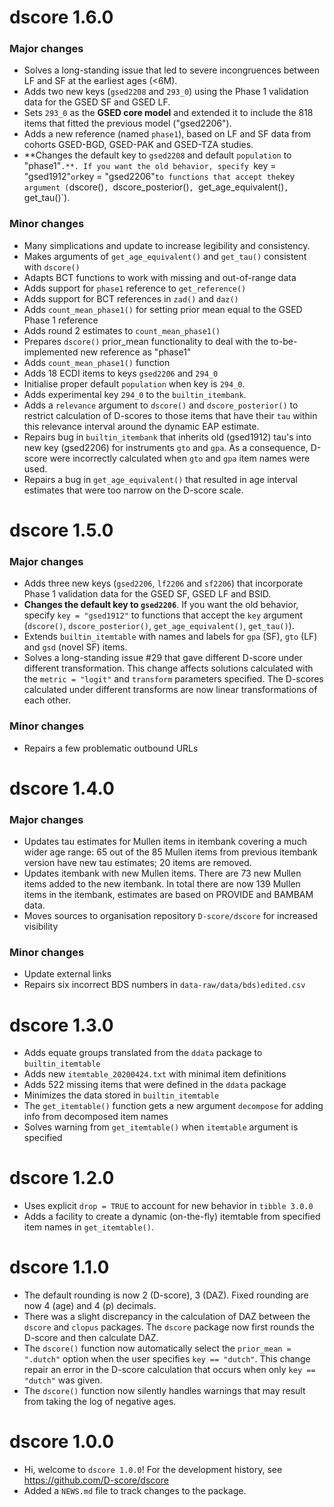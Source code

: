 # dscore 1.6.0

### Major changes

* Solves a long-standing issue that led to severe incongruences between LF and SF at the earliest ages (<6M).
* Adds two new keys (`gsed2208` and `293_0`) using the Phase 1 validation data for the GSED SF and GSED LF.
* Sets `293_0` as the **GSED core model** and extended it to include the 818 items that fitted the previous model ("gsed2206").
* Adds a new reference (named `phase1`), based on LF and SF data from cohorts GSED-BGD, GSED-PAK and GSED-TZA studies. 
* **Changes the default key to `gsed2208` and default `population` to "phase1"`.**. If you want the old behavior, specify `key = "gsed1912"` or `key = "gsed2206"` to functions that accept the `key` argument (`dscore()`, `dscore_posterior()`, `get_age_equivalent()`, `get_tau()`).

### Minor changes

* Many simplications and update to increase legibility and consistency.
* Makes arguments of `get_age_equivalent()` and `get_tau()` consistent with `dscore()`
* Adapts BCT functions to work with missing and out-of-range data
* Adds support for `phase1` reference  to `get_reference()`
* Adds support for BCT references in `zad()` and `daz()`
* Adds `count_mean_phase1()` for setting prior mean equal to the GSED Phase 1 reference
* Adds round 2 estimates to `count_mean_phase1()`
* Prepares `dscore()` prior_mean functionality to deal with the to-be-implemented new reference as "phase1"
* Adds `count_mean_phase1()` function
* Adds 18 ECDI items to keys `gsed2206` and `294_0`
* Initialise proper default `population` when key is `294_0`.
* Adds experimental key `294_0` to the `builtin_itembank`.
* Adds a `relevance` argument to `dscore()` and `dscore_posterior()` to restrict calculation of D-scores to those items that have their `tau` within this relevance interval around the dynamic EAP estimate.
* Repairs bug in `builtin_itembank` that inherits old (gsed1912) tau's into new key (gsed2206) for instruments `gto` and `gpa`. As a consequence, D-score were incorrectly calculated when `gto` and `gpa` item names were used.
* Repairs a bug in `get_age_equivalent()` that resulted in age interval estimates that were too narrow on the D-score scale.

# dscore 1.5.0

### Major changes

* Adds three new keys (`gsed2206`, `lf2206` and `sf2206`) that incorporate Phase 1 validation data for the GSED SF, GSED LF and BSID.
* **Changes the default key to `gsed2206`**. If you want the old behavior, specify `key = "gsed1912"` to functions that accept the `key` argument (`dscore()`, `dscore_posterior()`, `get_age_equivalent()`, `get_tau()`).
* Extends `builtin_itemtable` with names and labels for `gpa` (SF), `gto` (LF) and `gsd` (novel SF) items.
* Solves a long-standing issue #29 that gave different D-score under different transformation. This change affects solutions calculated with the `metric = "logit"` and `transform` parameters specified. The D-scores calculated under different transforms are now linear transformations of each other.

### Minor changes

* Repairs a few problematic outbound URLs

# dscore 1.4.0

### Major changes

* Updates tau estimates for Mullen items in itembank covering a much wider age range: 65 out of the 85 Mullen items from previous itembank version have new tau estimates; 20 items are removed. 
* Updates itembank with new Mullen items. There are 73 new Mullen items added to the new itembank. In total there are now 139 Mullen items in the itembank, estimates are based on PROVIDE and BAMBAM data.
* Moves sources to organisation repository `D-score/dscore` for increased visibility

### Minor changes

* Update external links
* Repairs six incorrect BDS numbers in `data-raw/data/bds)edited.csv`

# dscore 1.3.0

* Adds equate groups translated from the `ddata` package to `builtin_itemtable`
* Adds new `itemtable_20200424.txt` with minimal item definitions
* Adds 522 missing items that were defined in the `ddata` package
* Minimizes the data stored in `builtin_itemtable`
* The `get_itemtable()` function gets a new argument `decompose` for adding info from decomposed item names
* Solves warning from `get_itemtable()` when `itemtable` argument is specified
 
# dscore 1.2.0

* Uses explicit `drop = TRUE` to account for new behavior in `tibble 3.0.0`
* Adds a facility to create a dynamic (on-the-fly) itemtable from 
specified item names in `get_itemtable()`.

# dscore 1.1.0

* The default rounding is now 2 (D-score), 3 (DAZ). Fixed rounding are now
4 (age) and 4 (p) decimals.
* There was a slight discrepancy in the calculation of DAZ between the
`dscore` and `clopus` packages. The `dscore` package now first rounds
the D-score and then calculate DAZ.
* The `dscore()` function now automatically select the `prior_mean = ".dutch"` 
option when the user specifies `key == "dutch"`. This change repair an error
in the D-score calculation that occurs when only `key == "dutch"` was given.
* The `dscore()` function now silently handles warnings that may result 
from taking the log of negative ages.

# dscore 1.0.0

* Hi, welcome to `dscore 1.0.0`! For the development history, see
<https://github.com/D-score/dscore>
* Added a `NEWS.md` file to track changes to the package.
